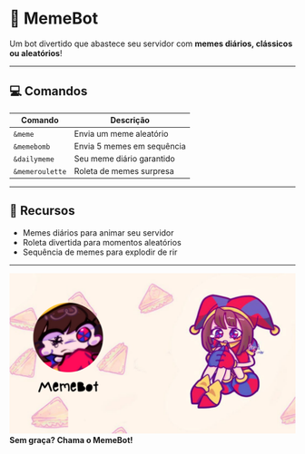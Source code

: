 # 🤡 MemeBot

Um bot divertido que abastece seu servidor com **memes diários, clássicos ou aleatórios**!

---

## 💻 Comandos

| Comando | Descrição |
|---------|-----------|
| `&meme` | Envia um meme aleatório |
| `&memebomb` | Envia 5 memes em sequência |
| `&dailymeme` | Seu meme diário garantido |
| `&memeroulette` | Roleta de memes surpresa |

---

## 🌟 Recursos

- Memes diários para animar seu servidor  
- Roleta divertida para momentos aleatórios  
- Sequência de memes para explodir de rir 

---

![Imagem Bakery](MemeBot.png)
**Sem graça? Chama o MemeBot!**
